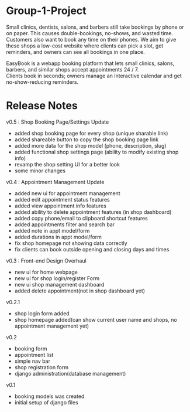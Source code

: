 # Group-1-Project


Small clinics, dentists, salons, and barbers still take bookings by phone or on paper. This causes double-bookings, no-shows, and wasted time. Customers also want to book any time on their phones. We aim to give these shops a low-cost website where clients can pick a slot, get reminders, and owners can see all bookings in one place. 

EasyBook is a webapp booking platform that lets small clinics, salons, barbers, and similar shops accept appointments 24 / 7.  
Clients book in seconds; owners manage an interactive calendar and get no-show-reducing reminders.


# Release Notes

v0.5 : Shop Booking Page/Settings Update
- added shop booking page for every shop (unique sharable link)
- added shareable button to copy the shop booking page link
- added more data for the shop model (phone, description, slug)
- added functional shop settings page (ability to modify existing shop info)
- revamp the shop setting UI for a better look
- some minor changes



v0.4 : Appointment Management Update
- added new ui for appointment management
- added edit appointment status features
- added view appointment info features
- added ability to delete appointment features (in shop dashboard)
- added copy phone/email to clipboard shortcut features
- added appointments filter and search bar
- added note in appt model/form
- added durations in appt model/form
- fix shop homepage not showing data correctly
- fix clients can book outside opening and closing days and times


v0.3 : Front-end Design Overhaul
- new ui for home webpage
- new ui for shop login/register Form
- new ui shop management dashboard
- added delete appointment(not in shop dashboard yet)


v0.2.1
- shop login form added
- shop homepage added(can show current user name and shops, no appointment management yet)


v0.2
- booking form
- appointment list
- simple nav bar
- shop registration form
- django administration(database management)


v0.1
- booking models was created
- initial setup of django files
